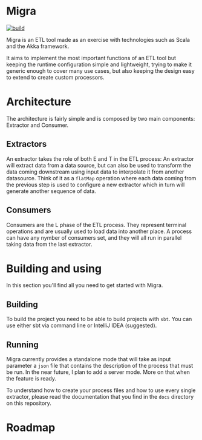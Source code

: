 # Migra
[![build](https://github.com/LukeDS-it/migra/actions/workflows/push-on-master.yml/badge.svg?branch=master)](https://github.com/LukeDS-it/migra/actions/workflows/push-on-master.yml)

Migra is an ETL tool made as an exercise with technologies such as Scala and
the Akka framework.

It aims to implement the most important functions of an ETL tool but keeping
the runtime configuration simple and lightweight, trying to make it generic
enough to cover many use cases, but also keeping the design easy to extend
to create custom processors.

# Architecture
The architecture is fairly simple and is composed by two main components:
Extractor and Consumer.

## Extractors
An extractor takes the role of both E and T in the ETL process:
An extractor will extract data from a data source, but can also be used to
transform the data coming downstream using input data to interpolate it from
another datasource. Think of it as a `flatMap` operation where each data coming
from the previous step is used to configure a new extractor which in turn will
generate another sequence of data.

## Consumers
Consumers are the L phase of the ETL process. They represent terminal operations
and are usually used to load data into another place.
A process can have any nymber of consumers set, and they will all run in parallel
taking data from the last extractor.

# Building and using
In this section you'll find all you need to get started with Migra.

## Building
To build the project you need to be able to build projects with `sbt`.
You can use either sbt via command line or IntelliJ IDEA (suggested).

## Running
Migra currently provides a standalone mode that will take as input parameter a `json` file
that contains the description of the process that must be run. In the near future, I plan to add
a server mode. More on that when the feature is ready.

To understand how to create your process files and how to use every single extractor, please
read the documentation that you find in the `docs` directory on this repository.

# Roadmap

